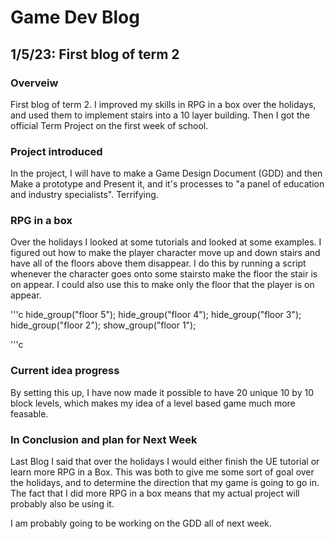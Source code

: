 # Game Dev Blog 

## 1/5/23: First blog of term 2

### Overveiw

First blog of term 2. I improved my skills in RPG in a box over the holidays, and used them to implement stairs into a 10 layer building. Then I got the official Term Project on the first week of school.

### Project introduced

In the project, I will have to make a Game Design Document (GDD) and then Make a prototype and Present it, and it's processes to "a panel of education and industry specialists". Terrifying. 

### RPG in a box

Over the holidays I looked at some tutorials and looked at some examples. I figured out how to make the player character move up and down stairs and have all of the floors above them disappear. I do this by running a script whenever the character goes onto some stairsto make the floor the stair is on appear. I could also use this to make only the floor that the player is on appear.


'''c
hide_group("floor 5");
hide_group("floor 4");
hide_group("floor 3");
hide_group("floor 2");
show_group("floor 1");


'''c

### Current idea progress

By setting this up, I have now made it possible to have 20 unique 10 by 10 block levels, which makes my idea of a level based game much more feasable.

### In Conclusion and plan for Next Week

Last Blog I said that over the holidays I would either finish the UE tutorial or learn more RPG in a Box. This was both to give me some sort of goal over the holidays, and to determine the direction that my game is going to go in. The fact that I did more RPG in a box means that my actual project will probably also be using it.

I am probably going to be working on the GDD all of next week.
